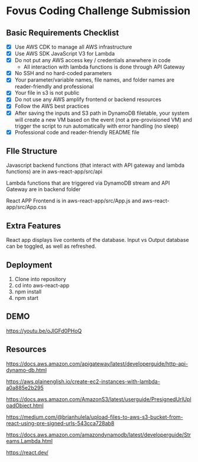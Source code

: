 
# Fovus Coding Challenge Submission

## Basic Requirements Checklist

- [x] Use AWS CDK to manage all AWS infrastructure
- [x] Use AWS SDK JavaScript V3 for Lambda
- [x] Do not put any AWS access key / credentials anwwhere in code
    - All interaction with lambda functions is done through API Gateway
- [x] No SSH and no hard-coded parameters
- [x] Your parameter/variable names, file names, and folder names are reader-friendly and professional
- [x] Your file in s3 is not public
- [x] Do not use any AWS amplify frontend or backend resources
- [x] Follow the AWS best practices
- [x] After saving the inputs and S3 path in DynamoDB filetable, your system will create a new VM based on the event (not a pre-provisioned VM) and trigger the script to run automatically with error handling (no sleep)
- [x] Professional code and reader-friendly README file

## FIle Structure
Javascript backend functions (that interact with API gateway and lambda functions) are in aws-react-app/src/api

Lambda functions that are triggered via DynamoDB stream and API Gateway are in backend folder

React APP Frontend is in aws-react-app/src/App.js and aws-react-app/src/App.css


## Extra Features

React app displays live contents of the database. Input vs Output database can be toggled, as well as refreshed.

## Deployment

1. Clone into repository
2. cd into aws-react-app
3. npm install
4. npm start

## DEMO
https://youtu.be/oJlGFd0PHoQ

## Resources
https://docs.aws.amazon.com/apigateway/latest/developerguide/http-api-dynamo-db.html

https://aws.plainenglish.io/create-ec2-instances-with-lambda-a0a885e2b295

https://docs.aws.amazon.com/AmazonS3/latest/userguide/PresignedUrlUploadObject.html

https://medium.com/@brianhulela/upload-files-to-aws-s3-bucket-from-react-using-pre-signed-urls-543cca728ab8

https://docs.aws.amazon.com/amazondynamodb/latest/developerguide/Streams.Lambda.html

https://react.dev/













   
